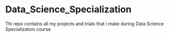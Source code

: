 # Data_Science_Specialization
Thi repo contains all my projects and trials that i make during Data Science Specialization course
